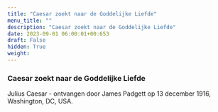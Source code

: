```yaml
---
title: "Caesar zoekt naar de Goddelijke Liefde"
menu_title: ""
description: "Caesar zoekt naar de Goddelijke Liefde"
date: 2023-09-01 06:00:01+00:653
draft: False
hidden: True
weight:
---
```

### Caesar zoekt naar de Goddelijke Liefde

Julius Caesar - ontvangen door James Padgett op 13 december 1916, Washington, DC, USA.
